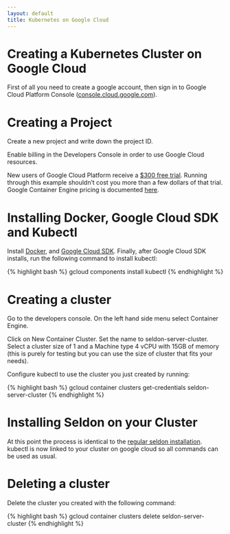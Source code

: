 ```yaml
---
layout: default
title: Kubernetes on Google Cloud
---
```


# Creating a Kubernetes Cluster on Google Cloud

First of all you need to create a google account, then sign in to Google Cloud Platform Console ([console.cloud.google.com](http://console.cloud.google.com/)).


# Creating a Project

Create a new project and write down the project ID.

Enable billing in the Developers Console in order to use Google Cloud resources.

New users of Google Cloud Platform receive a [$300 free trial](https://console.developers.google.com/billing/freetrial?hl=en). Running through this example shouldn’t cost you more than a few dollars of that trial. Google Container Engine pricing is documented [here](https://cloud.google.com/container-engine/pricing).


# Installing Docker, Google Cloud SDK and Kubectl

Install [Docker](https://docs.docker.com/engine/installation/), and [Google Cloud SDK](https://cloud.google.com/sdk/).
Finally, after Google Cloud SDK installs, run the following command to install kubectl:

{% highlight bash %}
gcloud components install kubectl
{% endhighlight %}

# Creating a cluster

Go to the developers console. On the left hand side menu select Container Engine.

Click on New Container Cluster. Set the name to seldon-server-cluster. Select a cluster size of 1 and a Machine type 4 vCPU with 15GB of memory (this is purely for testing but you can use the size of cluster that fits your needs).

Configure kubectl to use the cluster you just created by running:

{% highlight bash %}
gcloud container clusters get-credentials seldon-server-cluster
{% endhighlight %}


# Installing Seldon on your Cluster

At this point the process is identical to the [regular seldon installation](http://docs.seldon.io/install.html).
kubectl is now linked to your cluster on google cloud so all commands can be used as usual.


# Deleting a cluster

Delete the cluster you created with the following command:

{% highlight bash %}
gcloud container clusters delete seldon-server-cluster
{% endhighlight %}
